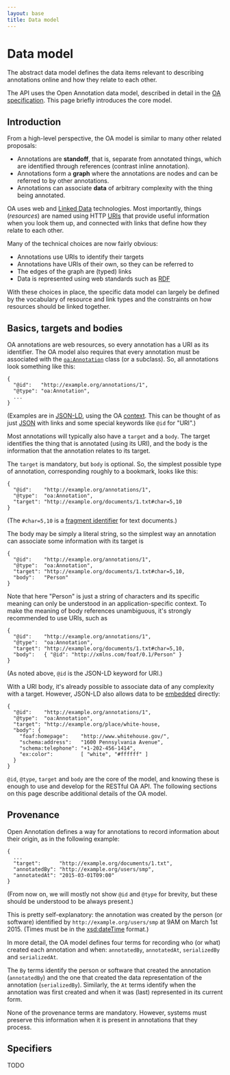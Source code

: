 ```yaml
---
layout: base
title: Data model
---
```


# Data model

The abstract data model defines the data items relevant to describing
annotations online and how they relate to each other.

The API uses the Open Annotation data model, described in detail in the
[OA specification](http://www.openannotation.org/spec/core/core.html).
This page briefly introduces the core model.

## Introduction

From a high-level perspective, the OA model is similar to <span
class="hint--top" data-hint="Annotation graphs, DADA, LAF/GrAF, PAULA,
...">many other</span> related proposals:

* Annotations are **standoff**, that is, separate from annotated
  things, which are identified through references (contrast <span
  class="hint--top" data-hint="Such as HTML.">inline annotation</span>).
* Annotations form a **<span class="hint--top"
  data-hint="Specifically, a labeled directed graph.">graph</span>**
  where the annotations are nodes and can be referred to by other
  annotations.
* Annotations can associate **data** of arbitrary complexity
  with the thing being annotated.

OA uses web and [Linked
Data](http://www.w3.org/DesignIssues/LinkedData.html) technologies.
Most importantly, things (*resources*) are named using HTTP
[URIs](http://en.wikipedia.org/wiki/Uniform_resource_identifier) that
provide useful information when you look them up, and connected with
links that define how they relate to each other.

Many of the technical choices are now fairly obvious:

* Annotations use URIs to identify their <span class="hint--top"
  data-hint="The thing that is annotated.">targets</span>
* Annotations have URIs of their own, so they can be referred to
* The edges of the graph are (typed) links
* Data is represented using web standards such as [RDF](http://www.w3.org/RDF/)

With these choices in place, the specific data model can largely be
defined by the vocabulary of resource and link types and the
constraints on how resources should be linked together.

## Basics, targets and bodies

OA annotations are web resources, so every annotation has a URI as its
identifier. The OA model also requires that every annotation must be
associated with the [`oa:Annotation`](http://www.w3.org/ns/oa#d4e434)
class (or a subclass).  So, all annotations look something like this:

    {
      "@id":   "http://example.org/annotations/1",
      "@type": "oa:Annotation",
      ...
    }

(Examples are in [JSON-LD](json-ld.html), using the OA
[context](context.html). This can be thought of as just
[JSON](http://json.org/) with links and some special keywords like
`@id` for "URI".)

Most annotations will typically also have a `target` and a `body`. The
target identifies the thing that is annotated (using its URI), and the
body is the information that the annotation relates to its target.

The `target` is mandatory, but `body` is optional. So, the simplest
possible type of annotation, corresponding roughly to a bookmark,
looks like this:

    {
      "@id":    "http://example.org/annotations/1",
      "@type":  "oa:Annotation",
      "target": "http://example.org/documents/1.txt#char=5,10
    }

(The `#char=5,10` is a [fragment
identifier](http://en.wikipedia.org/wiki/Fragment_identifier) for text
documents.)

The body may be simply a <span class="hint--top" data-hint="In the Web
Annotation WG model.">literal string</span>, so the simplest way an
annotation can associate some information with its target is

    {
      "@id":    "http://example.org/annotations/1",
      "@type":  "oa:Annotation",
      "target": "http://example.org/documents/1.txt#char=5,10,
      "body":   "Person"
    }

Note that here "Person" is just a string of characters and its
specific meaning can only be understood in an application-specific
context. To make the meaning of body references unambiguous, it's
strongly recommended to use URIs, such as

    {
      "@id":    "http://example.org/annotations/1",
      "@type":  "oa:Annotation",
      "target": "http://example.org/documents/1.txt#char=5,10,
      "body":   { "@id": "http://xmlns.com/foaf/0.1/Person" }
    }

(As noted above, `@id` is the JSON-LD keyword for URI.)

With a URI body, it's already possible to associate data of any
complexity with a target. However, JSON-LD also allows data to be
[embedded](http://www.w3.org/TR/json-ld/#embedding) directly:

    {
      "@id":    "http://example.org/annotations/1",
      "@type":  "oa:Annotation",
      "target": "http://example.org/place/white-house,
      "body": {
        "foaf:homepage":    "http://www.whitehouse.gov/",
        "schema:address":   "1600 Pennsylvania Avenue",
        "schema:telephone": "+1-202-456-1414",
        "ex:color":         [ "white", "#ffffff" ]
      }
    }

`@id`, `@type`, `target` and `body` are the core of the model, and
knowing these is enough to use and develop for the RESTful OA
API. The following sections on this page describe additional details
of the OA model.

## Provenance

Open Annotation defines a way for annotations to record information
about their origin, as in the following example:

    {
      ...
      "target":      "http://example.org/documents/1.txt",
      "annotatedBy": "http://example.org/users/smp",
      "annotatedAt": "2015-03-01T09:00"
    }

(From now on, we will mostly not show `@id` and `@type` for brevity,
but these should be understood to be always present.)

This is pretty self-explanatory: the annotation was created by the
person (or software) identified by `http://example.org/users/smp` at
9AM on March 1st 2015. (Times must be in the
[xsd:dateTime](http://www.w3.org/TR/xmlschema-2/#dateTime) format.)

In more detail, the OA model defines four terms for recording who (or
what) created each annotation and when: `annotatedBy`, `annotatedAt`,
`serializedBy` and `serializedAt`.

The `By` terms identify the person or software that created the
annotation (`annotatedBy`) and the one that created the data
representation of the annotation (`serializedBy`). Similarly, the `At`
terms identify when the annotation was first created and when it was
(last) represented in its current form.

None of the provenance terms are mandatory. However, systems must
preserve this information when it is present in annotations that they
process.

## Specifiers

TODO
